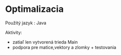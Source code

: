 # Optimalizacia

Použitý jazyk : Java

Aktivity:

- zatiaľ len vytvorená trieda Main
- podpora pre matice,vektory a zlomky + testovania
